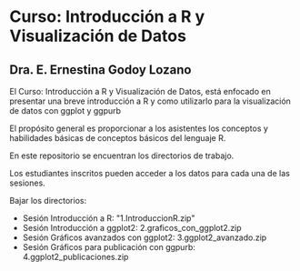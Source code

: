 # Curso: Introducción a R y Visualización de Datos
## Dra. E. Ernestina Godoy Lozano

El Curso: Introducción a R y Visualización de Datos, está enfocado en presentar una breve introducción a R y como utilizarlo para la visualización de datos con ggplot y ggpurb

El propósito general es proporcionar a los asistentes los conceptos y habilidades básicas de conceptos básicos del lenguaje R.

En este repositorio se encuentran los directorios de trabajo.

Los estudiantes inscritos pueden acceder a los datos para cada una de las sesiones.

Bajar los directorios:

- Sesión Introducción a R:  "1.IntroduccionR.zip"
- Sesión Introducción a ggplot2: 2.graficos_con_ggplot2.zip
- Sesión Gráficos avanzados con ggplot2: 3.ggplot2_avanzado.zip
- Sesión Gráficos para publicación con ggpurb: 4.ggplot2_publicaciones.zip
